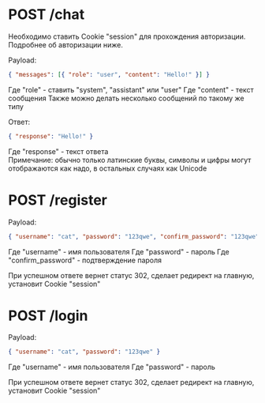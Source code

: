 # POST /chat

Необходимо ставить Cookie "session" для прохождения авторизации. Подробнее об авторизации ниже.

Payload:

```json
{ "messages": [{ "role": "user", "content": "Hello!" }] }
```

Где "role" - ставить "system", "assistant" или "user"
Где "content" - текст сообщения
Также можно делать несколько сообщений по такому же типу

Ответ:

```json
{ "response": "Hello!" }
```

Где "response" - текст ответа<br>
Примечание: обычно только латинские буквы, символы и цифры могут отображаются как надо, в остальных случаях как Unicode

# POST /register

Payload:

```json
{ "username": "cat", "password": "123qwe", "confirm_password": "123qwe" }
```

Где "username" - имя пользователя
Где "password" - пароль
Где "confirm_password" - подтверждение пароля

При успешном ответе вернет статус 302, сделает редирект на главную, установит Cookie "session"

# POST /login

Payload:

```json
{ "username": "cat", "password": "123qwe" }
```

Где "username" - имя пользователя
Где "password" - пароль

При успешном ответе вернет статус 302, сделает редирект на главную, установит Cookie "session"
